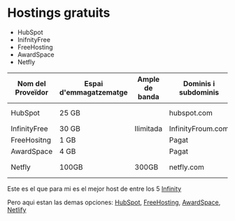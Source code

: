 # Hostings gratuits

- HubSpot
- InifnityFree
- FreeHosting
- AwardSpace
- Netfly



| Nom del Proveïdor|Espai d'emmagatzematge|Ample de banda|Dominis i subdominis|Certificat SSL|Publicitat|Altres característiques|
|------------------|----------------------|--------------|--------------------|--------------|----------|-----------------------|
|    HubSpot       |        25          GB  |              |      hubspot.com   |     Si       |   Si     | Eines de Màrqueting   |
|   InfinityFree   |    30            GB    | Ilimitada    |  InfinityFroum.com |      Si      |      Si  |       Eines de vendes |
|      FreeHositng |        1       GB      |              |   Pagat            |       Pagat  |   Si     |      Formacions       |
|       AwardSpace |           4  GB        |              |     Pagat          |     Pagat    |  Si      |  Res                  |
|         Netfly   |         100GB             |      300GB   |       netfly.com             |     Si       |     Si   | Eines de Marqueting   |


Este es el que para mi es el mejor host de entre los 5 [Infinity](https://github.com/Ruben1305/Free-Hosting/blob/main/InfinityFree.md)

Pero aqui estan las demas opciones: [HubSpot](https://github.com/Ruben1305/Free-Hosting/blob/main/Hubspot.md), [FreeHosting](https://github.com/Ruben1305/Free-Hosting/blob/main/FreeHosting.md), [AwardSpace](https://github.com/Ruben1305/Free-Hosting/blob/main/AwardSapce.md), [Netlify](https://github.com/Ruben1305/Free-Hosting/blob/main/Netlify.md)




